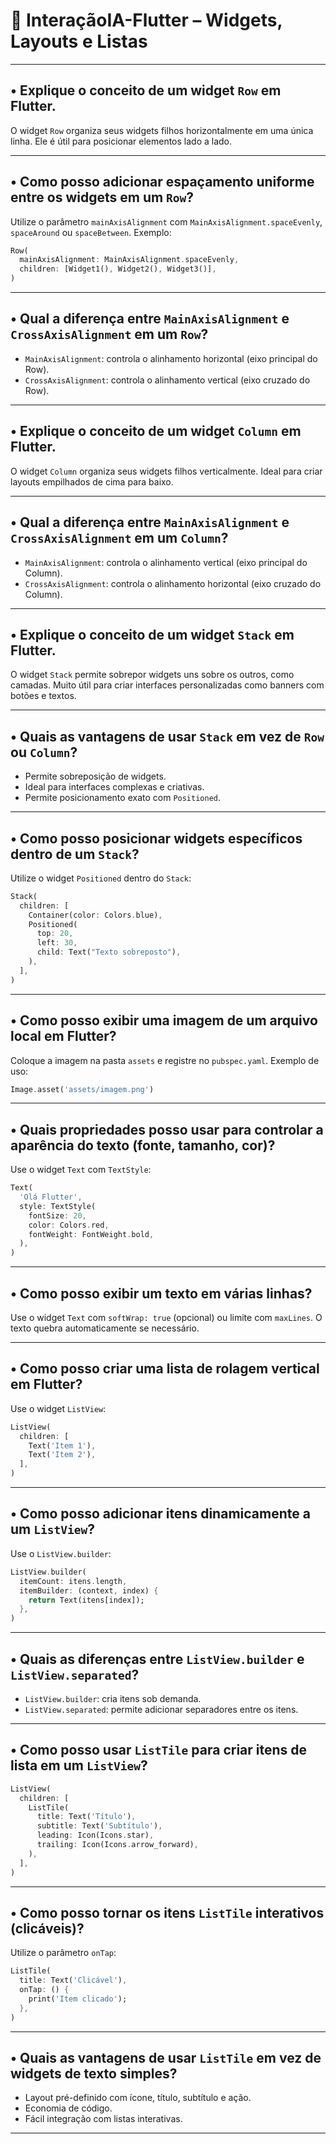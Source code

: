 
# 📘 InteraçãoIA-Flutter – Widgets, Layouts e Listas

---

## • Explique o conceito de um widget `Row` em Flutter.

O widget `Row` organiza seus widgets filhos horizontalmente em uma única linha. Ele é útil para posicionar elementos lado a lado.

---

## • Como posso adicionar espaçamento uniforme entre os widgets em um `Row`?

Utilize o parâmetro `mainAxisAlignment` com `MainAxisAlignment.spaceEvenly`, `spaceAround` ou `spaceBetween`. Exemplo:

```dart
Row(
  mainAxisAlignment: MainAxisAlignment.spaceEvenly,
  children: [Widget1(), Widget2(), Widget3()],
)
```

---

## • Qual a diferença entre `MainAxisAlignment` e `CrossAxisAlignment` em um `Row`?

- `MainAxisAlignment`: controla o alinhamento horizontal (eixo principal do Row).
- `CrossAxisAlignment`: controla o alinhamento vertical (eixo cruzado do Row).

---

## • Explique o conceito de um widget `Column` em Flutter.

O widget `Column` organiza seus widgets filhos verticalmente. Ideal para criar layouts empilhados de cima para baixo.

---

## • Qual a diferença entre `MainAxisAlignment` e `CrossAxisAlignment` em um `Column`?

- `MainAxisAlignment`: controla o alinhamento vertical (eixo principal do Column).
- `CrossAxisAlignment`: controla o alinhamento horizontal (eixo cruzado do Column).

---

## • Explique o conceito de um widget `Stack` em Flutter.

O widget `Stack` permite sobrepor widgets uns sobre os outros, como camadas. Muito útil para criar interfaces personalizadas como banners com botões e textos.

---

## • Quais as vantagens de usar `Stack` em vez de `Row` ou `Column`?

- Permite sobreposição de widgets.
- Ideal para interfaces complexas e criativas.
- Permite posicionamento exato com `Positioned`.

---

## • Como posso posicionar widgets específicos dentro de um `Stack`?

Utilize o widget `Positioned` dentro do `Stack`:

```dart
Stack(
  children: [
    Container(color: Colors.blue),
    Positioned(
      top: 20,
      left: 30,
      child: Text("Texto sobreposto"),
    ),
  ],
)
```

---

## • Como posso exibir uma imagem de um arquivo local em Flutter?

Coloque a imagem na pasta `assets` e registre no `pubspec.yaml`. Exemplo de uso:

```dart
Image.asset('assets/imagem.png')
```

---

## • Quais propriedades posso usar para controlar a aparência do texto (fonte, tamanho, cor)?

Use o widget `Text` com `TextStyle`:

```dart
Text(
  'Olá Flutter',
  style: TextStyle(
    fontSize: 20,
    color: Colors.red,
    fontWeight: FontWeight.bold,
  ),
)
```

---

## • Como posso exibir um texto em várias linhas?

Use o widget `Text` com `softWrap: true` (opcional) ou limite com `maxLines`. O texto quebra automaticamente se necessário.

---

## • Como posso criar uma lista de rolagem vertical em Flutter?

Use o widget `ListView`:

```dart
ListView(
  children: [
    Text('Item 1'),
    Text('Item 2'),
  ],
)
```

---

## • Como posso adicionar itens dinamicamente a um `ListView`?

Use o `ListView.builder`:

```dart
ListView.builder(
  itemCount: itens.length,
  itemBuilder: (context, index) {
    return Text(itens[index]);
  },
)
```

---

## • Quais as diferenças entre `ListView.builder` e `ListView.separated`?

- `ListView.builder`: cria itens sob demanda.
- `ListView.separated`: permite adicionar separadores entre os itens.

---

## • Como posso usar `ListTile` para criar itens de lista em um `ListView`?

```dart
ListView(
  children: [
    ListTile(
      title: Text('Título'),
      subtitle: Text('Subtítulo'),
      leading: Icon(Icons.star),
      trailing: Icon(Icons.arrow_forward),
    ),
  ],
)
```

---

## • Como posso tornar os itens `ListTile` interativos (clicáveis)?

Utilize o parâmetro `onTap`:

```dart
ListTile(
  title: Text('Clicável'),
  onTap: () {
    print('Item clicado');
  },
)
```

---

## • Quais as vantagens de usar `ListTile` em vez de widgets de texto simples?

- Layout pré-definido com ícone, título, subtítulo e ação.
- Economia de código.
- Fácil integração com listas interativas.

---
